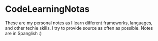 # CodeLearningNotas
These are my personal notes as I learn different frameworks, languages, and other techie skills. I try to provide source as often as possible. Notes are in Spanglish :)
